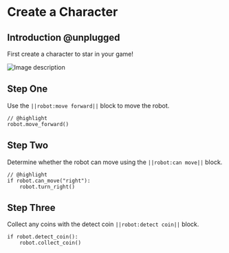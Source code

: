 # Create a Character

## Introduction @unplugged

First create a character to star in your game!

![Image description](https://github.com/Maynard-Jackson-Computer-Science/robot-extension-template1/blob/master/robot-move-1.gif)



## Step One

Use the ``||robot:move forward||`` block to move the robot.

```
// @highlight
robot.move_forward()
```

## Step Two

Determine whether the robot can move using the ``||robot:can move||`` block.

```
// @highlight
if robot.can_move("right"):
    robot.turn_right()

```

## Step Three

Collect any coins with the detect coin ``||robot:detect coin||`` block.

```
if robot.detect_coin():
    robot.collect_coin()
```
